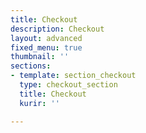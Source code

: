 ```yaml
---
title: Checkout
description: Checkout
layout: advanced
fixed_menu: true
thumbnail: ''
sections:
- template: section_checkout
  type: checkout_section
  title: Checkout
  kurir: ''

---
```


